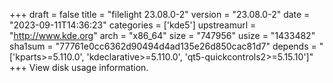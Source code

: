 +++
draft = false
title = "filelight 23.08.0-2"
version = "23.08.0-2"
date = "2023-09-11T14:36:23"
categories = ['kde5']
upstreamurl = "http://www.kde.org"
arch = "x86_64"
size = "747956"
usize = "1433482"
sha1sum = "77761e0cc6362d90494d4ad135e26d850cac81d7"
depends = "['kparts>=5.110.0', 'kdeclarative>=5.110.0', 'qt5-quickcontrols2>=5.15.10']"
+++
View disk usage information.